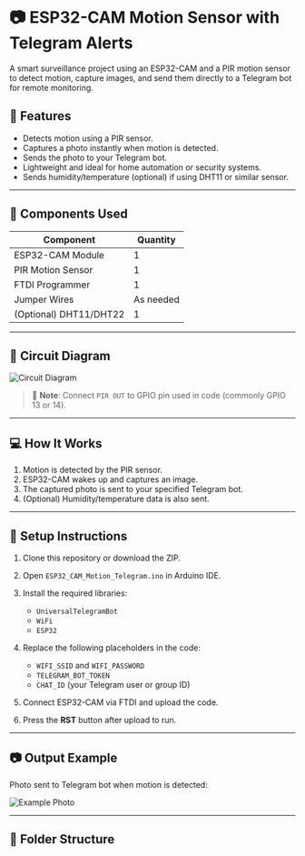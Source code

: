 # 📷 ESP32-CAM Motion Sensor with Telegram Alerts

A smart surveillance project using an ESP32-CAM and a PIR motion sensor to detect motion, capture images, and send them directly to a Telegram bot for remote monitoring.

## 🚀 Features

- Detects motion using a PIR sensor.
- Captures a photo instantly when motion is detected.
- Sends the photo to your Telegram bot.
- Lightweight and ideal for home automation or security systems.
- Sends humidity/temperature (optional) if using DHT11 or similar sensor.

---

## 🧰 Components Used

| Component             | Quantity |
|----------------------|----------|
| ESP32-CAM Module      | 1        |
| PIR Motion Sensor     | 1        |
| FTDI Programmer       | 1        |
| Jumper Wires          | As needed|
| (Optional) DHT11/DHT22| 1        |

---

## 🔌 Circuit Diagram

![Circuit Diagram](images/circuit_diagram.png)

> 📌 **Note**: Connect `PIR OUT` to GPIO pin used in code (commonly GPIO 13 or 14).

---

## 💻 How It Works

1. Motion is detected by the PIR sensor.
2. ESP32-CAM wakes up and captures an image.
3. The captured photo is sent to your specified Telegram bot.
4. (Optional) Humidity/temperature data is also sent.

---

## 🔧 Setup Instructions

1. Clone this repository or download the ZIP.
2. Open `ESP32_CAM_Motion_Telegram.ino` in Arduino IDE.
3. Install the required libraries:
    - `UniversalTelegramBot`
    - `WiFi`
    - `ESP32`
4. Replace the following placeholders in the code:
    - `WIFI_SSID` and `WIFI_PASSWORD`
    - `TELEGRAM_BOT_TOKEN`
    - `CHAT_ID` (your Telegram user or group ID)

5. Connect ESP32-CAM via FTDI and upload the code.
6. Press the **RST** button after upload to run.

---

## 📷 Output Example

Photo sent to Telegram bot when motion is detected:

![Example Photo](images/example_output.jpg)

---

## 📁 Folder Structure

